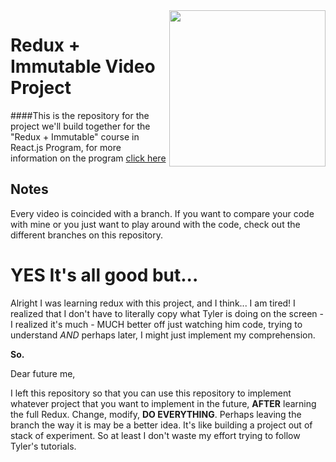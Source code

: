 <img src="http://www.reactjsprogram.com/images/reactjsprogram-500.png" width="250" align="right">

Redux + Immutable Video Project
========

####This is the repository for the project we'll build together for the "Redux + Immutable" course in React.js Program, for more information on the program [click here](http://reactjsprogram.com)

## Notes
Every video is coincided with a branch. If you want to compare your code with mine or you just want to play around with the code, check out the different branches on this repository.

# YES It's all good but...

Alright I was learning redux with this project, and I think... I am tired! I realized that I don't have to literally copy what Tyler is doing on the screen - I realized it's much - MUCH better off just watching him code, trying to understand _AND_ perhaps later, I might just implement my comprehension.

**So.**

Dear future me,

I left this repository so that you can use this repository to implement whatever project that you want to implement in the future, **AFTER** learning the full Redux. Change, modify, **DO EVERYTHING**. Perhaps leaving the branch the way it is may be a better idea.
It's like building a project out of stack of experiment. So at least I don't waste my effort trying to follow Tyler's tutorials.
